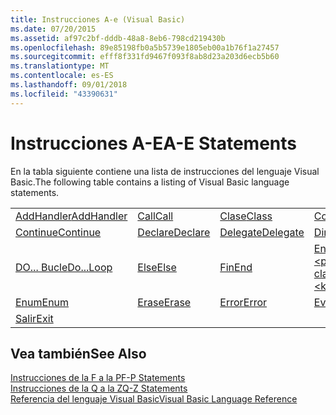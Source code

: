 ```yaml
---
title: Instrucciones A-e (Visual Basic)
ms.date: 07/20/2015
ms.assetid: af97c2bf-dddb-48a8-8eb6-798cd219430b
ms.openlocfilehash: 89e85198fb0a5b5739e1805eb00a1b76f1a27457
ms.sourcegitcommit: efff8f331fd9467f093f8ab8d23a203d6ecb5b60
ms.translationtype: MT
ms.contentlocale: es-ES
ms.lasthandoff: 09/01/2018
ms.locfileid: "43390631"
---
```

# <a name="a-e-statements"></a><span data-ttu-id="040d9-102">Instrucciones A-E</span><span class="sxs-lookup"><span data-stu-id="040d9-102">A-E Statements</span></span>
<span data-ttu-id="040d9-103">En la tabla siguiente contiene una lista de instrucciones del lenguaje Visual Basic.</span><span class="sxs-lookup"><span data-stu-id="040d9-103">The following table contains a listing of Visual Basic language statements.</span></span>  
  
|||||  
|---|---|---|---|  
|[<span data-ttu-id="040d9-104">AddHandler</span><span class="sxs-lookup"><span data-stu-id="040d9-104">AddHandler</span></span>](../../../visual-basic/language-reference/statements/addhandler-statement.md)|[<span data-ttu-id="040d9-105">Call</span><span class="sxs-lookup"><span data-stu-id="040d9-105">Call</span></span>](../../../visual-basic/language-reference/statements/call-statement.md)|[<span data-ttu-id="040d9-106">Clase</span><span class="sxs-lookup"><span data-stu-id="040d9-106">Class</span></span>](../../../visual-basic/language-reference/statements/class-statement.md)|[<span data-ttu-id="040d9-107">Const</span><span class="sxs-lookup"><span data-stu-id="040d9-107">Const</span></span>](../../../visual-basic/language-reference/statements/const-statement.md)|  
|[<span data-ttu-id="040d9-108">Continue</span><span class="sxs-lookup"><span data-stu-id="040d9-108">Continue</span></span>](../../../visual-basic/language-reference/statements/continue-statement.md)|[<span data-ttu-id="040d9-109">Declare</span><span class="sxs-lookup"><span data-stu-id="040d9-109">Declare</span></span>](../../../visual-basic/language-reference/statements/declare-statement.md)|[<span data-ttu-id="040d9-110">Delegate</span><span class="sxs-lookup"><span data-stu-id="040d9-110">Delegate</span></span>](../../../visual-basic/language-reference/statements/delegate-statement.md)|[<span data-ttu-id="040d9-111">Dim</span><span class="sxs-lookup"><span data-stu-id="040d9-111">Dim</span></span>](../../../visual-basic/language-reference/statements/dim-statement.md)|  
|[<span data-ttu-id="040d9-112">DO... Bucle</span><span class="sxs-lookup"><span data-stu-id="040d9-112">Do...Loop</span></span>](../../../visual-basic/language-reference/statements/do-loop-statement.md)|[<span data-ttu-id="040d9-113">Else</span><span class="sxs-lookup"><span data-stu-id="040d9-113">Else</span></span>](../../../visual-basic/language-reference/statements/else-statement.md)|[<span data-ttu-id="040d9-114">Fin</span><span class="sxs-lookup"><span data-stu-id="040d9-114">End</span></span>](../../../visual-basic/language-reference/statements/end-statement.md)|[<span data-ttu-id="040d9-115">End \<palabra clave></span><span class="sxs-lookup"><span data-stu-id="040d9-115">End \<keyword></span></span>](../../../visual-basic/language-reference/statements/end-keyword-statement.md)|  
|[<span data-ttu-id="040d9-116">Enum</span><span class="sxs-lookup"><span data-stu-id="040d9-116">Enum</span></span>](../../../visual-basic/language-reference/statements/enum-statement.md)|[<span data-ttu-id="040d9-117">Erase</span><span class="sxs-lookup"><span data-stu-id="040d9-117">Erase</span></span>](../../../visual-basic/language-reference/statements/erase-statement.md)|[<span data-ttu-id="040d9-118">Error</span><span class="sxs-lookup"><span data-stu-id="040d9-118">Error</span></span>](../../../visual-basic/language-reference/statements/error-statement.md)|[<span data-ttu-id="040d9-119">Event</span><span class="sxs-lookup"><span data-stu-id="040d9-119">Event</span></span>](../../../visual-basic/language-reference/statements/event-statement.md)|  
|[<span data-ttu-id="040d9-120">Salir</span><span class="sxs-lookup"><span data-stu-id="040d9-120">Exit</span></span>](../../../visual-basic/language-reference/statements/exit-statement.md)||||  
  
## <a name="see-also"></a><span data-ttu-id="040d9-121">Vea también</span><span class="sxs-lookup"><span data-stu-id="040d9-121">See Also</span></span>  
 [<span data-ttu-id="040d9-122">Instrucciones de la F a la P</span><span class="sxs-lookup"><span data-stu-id="040d9-122">F-P Statements</span></span>](../../../visual-basic/language-reference/statements/f-p-statements.md)  
 [<span data-ttu-id="040d9-123">Instrucciones de la Q a la Z</span><span class="sxs-lookup"><span data-stu-id="040d9-123">Q-Z Statements</span></span>](../../../visual-basic/language-reference/statements/q-z-statements.md)  
 [<span data-ttu-id="040d9-124">Referencia del lenguaje Visual Basic</span><span class="sxs-lookup"><span data-stu-id="040d9-124">Visual Basic Language Reference</span></span>](../../../visual-basic/language-reference/index.md)
